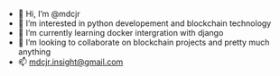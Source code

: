 - 👋 Hi, I’m @mdcjr
- 👀 I’m interested in python developement and blockchain technology
- 🌱 I’m currently learning docker intergration with django
- 💞️ I’m looking to collaborate on blockchain projects and pretty much anything
- 📫 mdcjr.insight@gmail.com

<!---
mdcjr/mdcjr is a ✨ special ✨ repository because its `README.md` (this file) appears on your GitHub profile.
You can click the Preview link to take a look at your changes.
--->
